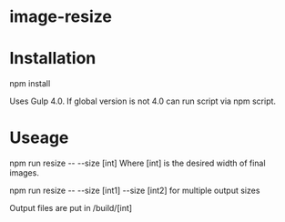 # image-resize

# Installation
npm install

Uses Gulp 4.0.  If global version is not 4.0 can run script via npm script.

# Useage
npm run resize -- --size [int]
Where [int] is the desired width of final images.  

npm run resize -- --size [int1] --size [int2]
for multiple output sizes

Output files are put in /build/[int]
